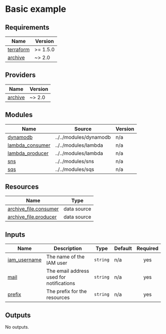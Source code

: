 # Basic example

<!-- BEGINNING OF PRE-COMMIT-TERRAFORM DOCS HOOK -->
## Requirements

| Name | Version |
|------|---------|
| <a name="requirement_terraform"></a> [terraform](#requirement\_terraform) | >= 1.5.0 |
| <a name="requirement_archive"></a> [archive](#requirement\_archive) | ~> 2.0 |

## Providers

| Name | Version |
|------|---------|
| <a name="provider_archive"></a> [archive](#provider\_archive) | ~> 2.0 |

## Modules

| Name | Source | Version |
|------|--------|---------|
| <a name="module_dynamodb"></a> [dynamodb](#module\_dynamodb) | ../../modules/dynamodb | n/a |
| <a name="module_lambda_consumer"></a> [lambda\_consumer](#module\_lambda\_consumer) | ../../modules/lambda | n/a |
| <a name="module_lambda_producer"></a> [lambda\_producer](#module\_lambda\_producer) | ../../modules/lambda | n/a |
| <a name="module_sns"></a> [sns](#module\_sns) | ../../modules/sns | n/a |
| <a name="module_sqs"></a> [sqs](#module\_sqs) | ../../modules/sqs | n/a |

## Resources

| Name | Type |
|------|------|
| [archive_file.consumer](https://registry.terraform.io/providers/hashicorp/archive/latest/docs/data-sources/file) | data source |
| [archive_file.producer](https://registry.terraform.io/providers/hashicorp/archive/latest/docs/data-sources/file) | data source |

## Inputs

| Name | Description | Type | Default | Required |
|------|-------------|------|---------|:--------:|
| <a name="input_iam_username"></a> [iam\_username](#input\_iam\_username) | The name of the IAM user | `string` | n/a | yes |
| <a name="input_mail"></a> [mail](#input\_mail) | The email address used for notifications | `string` | n/a | yes |
| <a name="input_prefix"></a> [prefix](#input\_prefix) | The prefix for the resources | `string` | n/a | yes |

## Outputs

No outputs.
<!-- END OF PRE-COMMIT-TERRAFORM DOCS HOOK -->
